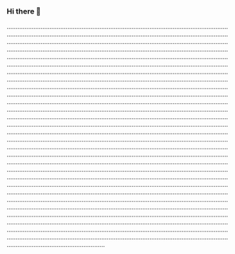 ### Hi there 👋

...................................................................................................................................................................................................................................................................................................................................................................................................................................................................................................................................................................................................................................................................................................................................................................................................................................................................................................................................................................................................................................................................................................................................................................................................................................................................................................................................................................................................................................................................................................................................................................................................................................................................................................................................................................................................................................................................................................................................................................................................................................................................................................................................................................................................................................................................................................................................................................................................................................................................................................................................................................................................................................................................................................................................................................................................................................................................................................................................................................................................................................................................................................................................................................................................................................................................................................................................................................................................................................................................................................................................................................................................................................................................................................................................................................................................
